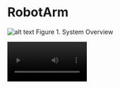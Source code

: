 # RobotArm

![alt text](System_Overview.jpg)
Figure 1. System Overview

<video src='System_Overview.mov' width=180/>
Figure 2. System Overview

## Introduction

Our device is a robot arm that reads flex sensors and an IMU on a glove then mimics the motion.

## Mechanical Overview

## Glove

The following table displays all of the components on the controlling glove.

| Part No.  | Part                              |  Qty. | Source            |
|:---------:|:----------------------------------|:-----:|:------------------|
|    1      | Yosoo Flex Sensor 0-500g          |   5   | Amazon            |
|    2      | Gyroscope Hiletgo MPU 6050        |   1   | Amazon            |
|    3      | Rigid Flange Shaft Coupling       |   1   | Amazon            |
|    4      | Ball Bearing                      |   1   | Amazon            |
|    5      | Glove                             |   1   | Home Depot        | 

## Custom PCB

The following table displays all of our custom pcb components used in this project.

| Part No.  | Part                              |  Qty. | Source            |
|:---------:|:----------------------------------|:-----:|:------------------|
|    1      | Custom PCB                        |   1   | JLCPCB            |
|    2      | Level Shifter (TXS0108E)          |   1   | SparkFun          |
|    3      | TB6612FNG Dual Motor Driver       |   1   | Pololu            | 
|    4      | Screw Terminal w/ 2 Pins 2.54 mm  |  11   | Amazon            |
|    5      | Screw Terminal w/ 3 Pins 2.54 mm  |   5   | Amazon            | 
|    6      | Screw Terminal w/ 5 Pins 2.54 mm  |   1   | Amazon            |
|    7      | Surface capacitor 0.1 uF 805      |   1   | Mouser            | 
|    8      | Surface capacitor 10 uF 805       |   1   | Mouser            |
|    9      | Farite Bead 805 package           |   1   | Mouser            |
|   10      | Surface resistor 2000 ohm 805     |   1   | Mouser            |

## Software Overview

Software Documentation: https://cagena.github.io/RobotArm/

## Results

## Additional Links
CAD Files: https://github.com/cagena/RobotArm/tree/main/SolidWorks


